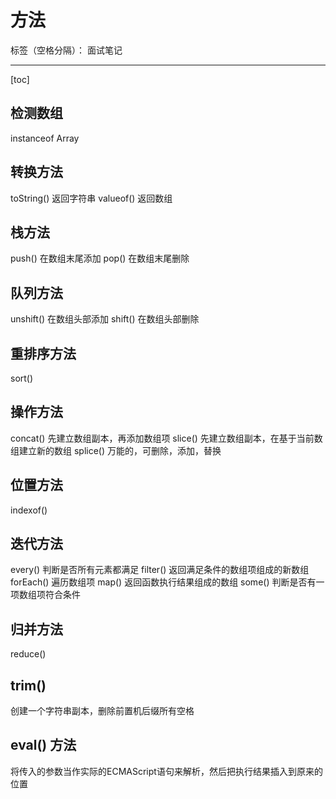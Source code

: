 ﻿# 方法

标签（空格分隔）： 面试笔记

---

[toc]
## 检测数组
instanceof Array

## 转换方法
toString() 返回字符串
valueof()  返回数组

## 栈方法
push() 在数组末尾添加
pop()  在数组末尾删除

## 队列方法
unshift() 在数组头部添加
shift() 在数组头部删除

## 重排序方法
sort()

## 操作方法
concat() 先建立数组副本，再添加数组项
slice() 先建立数组副本，在基于当前数组建立新的数组
splice() 万能的，可删除，添加，替换

## 位置方法
indexof()

## 迭代方法
every() 判断是否所有元素都满足
filter() 返回满足条件的数组项组成的新数组
forEach() 遍历数组项
map() 返回函数执行结果组成的数组
some() 判断是否有一项数组项符合条件

## 归并方法
reduce() 

## trim()
创建一个字符串副本，删除前置机后缀所有空格

## eval() 方法
将传入的参数当作实际的ECMAScript语句来解析，然后把执行结果插入到原来的位置
